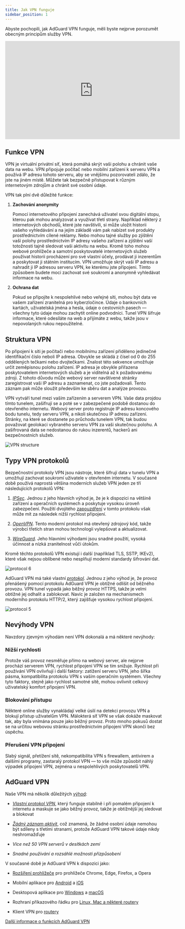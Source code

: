 ```yaml
---
title: Jak VPN funguje
sidebar_position: 1
---
```


Abyste pochopili, jak AdGuard VPN funguje, měli byste nejprve porozumět obecným principům služby VPN.

<iframe width="560" height="315" class="youtube-video" src="https://www.youtube-nocookie.com/embed/aOmkjgfSsIY" title="YouTube video player" frameborder="0" allow="accelerometer; autoplay; clipboard-write; encrypted-media; gyroscope; picture-in-picture" allowfullscreen></iframe>

## Funkce VPN

VPN je virtuální privátní síť, která pomáhá skrýt vaši polohu a chránit vaše data na webu. VPN připojuje počítač nebo mobilní zařízení k serveru VPN a používá IP adresu tohoto serveru, aby se vnějšímu pozorovateli zdálo, že jste na jiném místě. Můžete tak bezpečně přistupovat k různým internetovým zdrojům a chránit své osobní údaje.

VPN tak plní dvě důležité funkce:

1. **Zachování anonymity**

    Pomocí internetového připojení zanechává uživatel svou digitální stopu, kterou pak mohou analyzovat a využívat třetí strany. Například některý z internetových obchodů, které jste navštívili, si může uložit historii vašeho vyhledávání a na jejím základě vám pak nabízet své produkty prostřednictvím cílené reklamy. Nebo mohou tajné služby po zjištění vaší polohy prostřednictvím IP adresy vašeho zařízení a zjištění vaší totožnosti tajně sledovat vaši aktivitu na webu. Kromě toho mohou webové prohlížeče a samotní poskytovatelé internetových služeb používat historii procházení pro své vlastní účely, prodávat ji inzerentům a poskytovat ji státním institucím. VPN umožňuje skrýt vaši IP adresu a nahradit ji IP adresou serveru VPN, ke kterému jste připojeni. Tímto způsobem budete moci zachovat své soukromí a anonymně vyhledávat informace na webu.

2. **Ochrana dat**

    Pokud se připojíte k nespolehlivé nebo veřejné síti, mohou být data ve vašem zařízení zranitelná pro kyberzločince. Údaje o bankovních kartách, uživatelská jména a hesla, údaje o cestovních pasech — všechny tyto údaje mohou zachytit online podvodníci. Tunel VPN šifruje informace, které odesíláte na web a přijímáte z webu, takže jsou v nepovolaných rukou nepoužitelné.

## Struktura VPN

Po připojení k síti je počítači nebo mobilnímu zařízení přiděleno jedinečné identifikační číslo neboli IP adresa. Obvykle se skládá z čísel od 0 do 255 oddělených tečkami nebo dvojtečkami. Znalost této sekvence umožňuje určit zeměpisnou polohu zařízení. IP adresa je obvykle přiřazena poskytovatelem internetových služeb a je viditelná až k požadovanému zdroji. Z tohoto důvodu může webový server navštívené stránky zaregistrovat vaši IP adresu a zaznamenat, co jste požadovali. Tento záznam pak může sloužit především ke sběru dat a analýze provozu.

VPN vytváří tunel mezi vaším zařízením a serverem VPN. Vaše data projdou tímto tunelem, zašifrují se a poté se v zabezpečené podobě dostanou do otevřeného internetu. Webový server proto registruje IP adresu koncového bodu tunelu, tedy serveru VPN, a nikoli skutečnou IP adresu zařízení. Stránky, na které se dostanete po průchodu tunelem VPN, tak budou považovat geolokaci vybraného serveru VPN za vaši skutečnou polohu. A zašifrovaná data se nedostanou do rukou inzerentů, hackerů ani bezpečnostních služeb.

![VPN structure](https://cdn.adguardvpn.com/public/Adguard/Website/Images/seo/en/how_vpn_3.jpg)

## Typy VPN protokolů

Bezpečnostní protokoly VPN jsou nástroje, které šifrují data v tunelu VPN a umožňují zachovat soukromí uživatele v otevřeném internetu. V současné době používá naprostá většina moderních služeb VPN jeden ze tří následujících protokolů VPN:

1. [_IPSec_](https://en.wikipedia.org/wiki/IPsec). Jednou z jeho hlavních výhod je, že je k dispozici na většině zařízení a operačních systémech a poskytuje vysokou úroveň zabezpečení. Použití dvojitého [zapouzdření](https://en.wikipedia.org/wiki/Encapsulation_\(networking\)) v tomto protokolu však může mít za následek nižší rychlost připojení.

2. [_OpenVPN_](https://en.wikipedia.org/wiki/OpenVPN). Tento moderní protokol má otevřený zdrojový kód, takže výrobci třetích stran mohou technologii vylepšovat a aktualizovat.

3. [_WireGuard_](https://en.wikipedia.org/wiki/WireGuard). Jeho hlavními výhodami jsou snadné použití, vysoká účinnost a nízká zranitelnost vůči útokům.

Kromě těchto protokolů VPN existují i další (například TLS, SSTP, IKEv2), které však nejsou oblíbené nebo nesplňují moderní standardy šifrování dat.

<object data="https://cdn.adguardvpn.com/public/Adguard/Blog/vpn/protocol/6.svg?nc=1" type="image/svg+xml"><img src="https://cdn.adguardvpn.com/public/Adguard/Blog/vpn/protocol/6.svg?nc=1" alt="protocol 6" /> </object>

AdGuard VPN má také vlastní [_protokol_](/general/adguard-vpn-protocol). Jednou z jeho výhod je, že provoz přenášený pomocí protokolu AdGuard VPN je obtížné odlišit od běžného provozu. VPN tunel vypadá jako běžný provoz HTTPS, takže je velmi obtížné jej odhalit a zablokovat. Navíc je založen na mechanismech moderního protokolu HTTP/2, který zajišťuje vysokou rychlost připojení.

<object data="https://cdn.adguardvpn.com/public/Adguard/Blog/vpn/protocol/5.svg?nc=1" type="image/svg+xml"><img src="https://cdn.adguardvpn.com/public/Adguard/Blog/vpn/protocol/5.svg?nc=1" alt="protocol 5" /></object>

## Nevýhody VPN

Navzdory zjevným výhodám není VPN dokonalá a má některé nevýhody:

### Nižší rychlosti

Protože váš provoz nesměřuje přímo na webový server, ale nejprve prochází serverem VPN, rychlost připojení VPN se tím snižuje. Rychlost při používání VPN ovlivňují i další faktory: zatížení serveru VPN, jeho šířka pásma, kompatibilita protokolu VPN s vaším operačním systémem. Všechny tyto faktory, stejně jako rychlost samotné sítě, mohou ovlivnit celkový uživatelský komfort připojení VPN.

### Blokování přístupu

Některé online služby vynakládají velké úsilí na detekci provozu VPN a blokují přístup uživatelům VPN. Málokterá síť VPN se však dokáže maskovat tak, aby byla vnímána pouze jako běžný provoz. Proto mnoho pokusů dostat se na určitou webovou stránku prostřednictvím připojení VPN skončí bez úspěchu.

### Přerušení VPN připojení

Slabý signál, přetížení sítě, nekompatibilita VPN s firewallem, antivirem a dalšími programy, zastaralý protokol VPN — to vše může způsobit náhlý výpadek připojení VPN, zejména u nespolehlivých poskytovatelů VPN.

## AdGuard VPN

Naše VPN má několik důležitých [výhod](/general/why-adguard-vpn):

- [_Vlastní protokol VPN_](/general/adguard-vpn-protocol), který funguje stabilně i při pomalém připojení k internetu a maskuje se jako běžný provoz, takže je obtížnější jej sledovat a blokovat

- [_Žádný záznam aktivit_](https://adguard-vpn.com/privacy.html), což znamená, že žádné osobní údaje nemohou být sdíleny s třetími stranami, protože AdGuard VPN takové údaje nikdy neshromažďuje

- _Více než 50 VPN serverů v desítkách zemí_

- _Snadné používání a rozsáhlé možnosti přizpůsobení_

V současné době je AdGuard VPN k dispozici jako:

- [Rozšíření prohlížeče](/adguard-vpn-browser-extension/overview) pro prohlížeče Chrome, Edge, Firefox, a Opera

- Mobilní aplikace pro [Android](/adguard-vpn-for-android/overview) a [iOS](/adguard-vpn-for-ios/overview)

- Desktopová aplikace pro [Windows](/adguard-vpn-for-windows/overview) a [macOS](/adguard-vpn-for-mac/overview)

- Rozhraní příkazového řádku pro [Linux, Mac a některé routery](/adguard-vpn-for-linux/)

- Klient VPN pro [routery](/general/set-up-adguard-vpn-on-your-router/)

[Další informace o funkcích AdGuard VPN](https://adguard-vpn.com/welcome.html)

